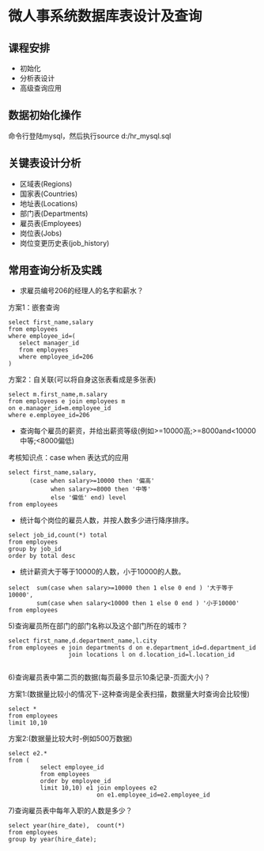 # 微人事系统数据库表设计及查询

## 课程安排

* 初始化
* 分析表设计
* 高级查询应用

## 数据初始化操作

命令行登陆mysql，然后执行source d:/hr_mysql.sql

## 关键表设计分析

* 区域表(Regions)
* 国家表(Countries)
* 地址表(Locations)
* 部门表(Departments)
* 雇员表(Employees)
* 岗位表(Jobs)
* 岗位变更历史表(job_history)

## 常用查询分析及实践

* 求雇员编号206的经理人的名字和薪水？

方案1：嵌套查询
```
select first_name,salary
from employees
where employee_id=(
   select manager_id
   from employees
   where employee_id=206
)
```
方案2：自关联(可以将自身这张表看成是多张表)
```
select m.first_name,m.salary
from employees e join employees m
on e.manager_id=m.employee_id
where e.employee_id=206
```

* 查询每个雇员的薪资，并给出薪资等级(例如>=10000高;>=8000and<10000 中等;<8000偏低)

考核知识点：case when 表达式的应用
```
select first_name,salary,
      (case when salary>=10000 then '偏高'
            when salary>=8000 then '中等'
            else '偏低' end) level
from employees
```

* 统计每个岗位的雇员人数，并按人数多少进行降序排序。

```
select job_id,count(*) total
from employees
group by job_id
order by total desc
```

* 统计薪资大于等于10000的人数，小于10000的人数。

```
select  sum(case when salary>=10000 then 1 else 0 end ) '大于等于10000',
        sum(case when salary<10000 then 1 else 0 end ) '小于10000'
from employees
```

5)查询雇员所在部门的部门名称以及这个部门所在的城市？

```
select first_name,d.department_name,l.city
from employees e join departments d on e.department_id=d.department_id
                 join locations l on d.location_id=l.location_id
    
```

6)查询雇员表中第二页的数据(每页最多显示10条记录-页面大小)？

方案1:(数据量比较小的情况下-这种查询是全表扫描，数据量大时查询会比较慢)
```
select *
from employees
limit 10,10
```
方案2:(数据量比较大时-例如500万数据)

```
select e2.*
from (
         select employee_id
         from employees
         order by employee_id
         limit 10,10) e1 join employees e2
                         on e1.employee_id=e2.employee_id

```
7)查询雇员表中每年入职的人数是多少？
```
select year(hire_date),  count(*)
from employees
group by year(hire_date);

```



